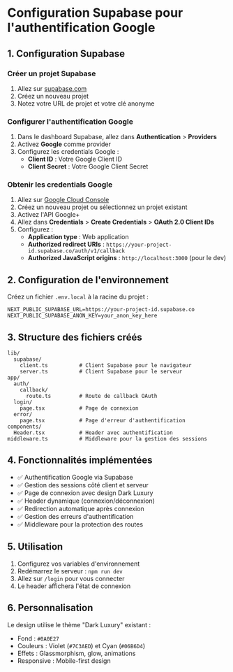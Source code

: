# Configuration Supabase pour l'authentification Google

## 1. Configuration Supabase

### Créer un projet Supabase
1. Allez sur [supabase.com](https://supabase.com)
2. Créez un nouveau projet
3. Notez votre URL de projet et votre clé anonyme

### Configurer l'authentification Google
1. Dans le dashboard Supabase, allez dans **Authentication** > **Providers**
2. Activez **Google** comme provider
3. Configurez les credentials Google :
   - **Client ID** : Votre Google Client ID
   - **Client Secret** : Votre Google Client Secret

### Obtenir les credentials Google
1. Allez sur [Google Cloud Console](https://console.cloud.google.com)
2. Créez un nouveau projet ou sélectionnez un projet existant
3. Activez l'API Google+ 
4. Allez dans **Credentials** > **Create Credentials** > **OAuth 2.0 Client IDs**
5. Configurez :
   - **Application type** : Web application
   - **Authorized redirect URIs** : `https://your-project-id.supabase.co/auth/v1/callback`
   - **Authorized JavaScript origins** : `http://localhost:3000` (pour le dev)

## 2. Configuration de l'environnement

Créez un fichier `.env.local` à la racine du projet :

```env
NEXT_PUBLIC_SUPABASE_URL=https://your-project-id.supabase.co
NEXT_PUBLIC_SUPABASE_ANON_KEY=your_anon_key_here
```

## 3. Structure des fichiers créés

```
lib/
  supabase/
    client.ts          # Client Supabase pour le navigateur
    server.ts          # Client Supabase pour le serveur
app/
  auth/
    callback/
      route.ts         # Route de callback OAuth
  login/
    page.tsx           # Page de connexion
  error/
    page.tsx           # Page d'erreur d'authentification
components/
  Header.tsx           # Header avec authentification
middleware.ts          # Middleware pour la gestion des sessions
```

## 4. Fonctionnalités implémentées

- ✅ Authentification Google via Supabase
- ✅ Gestion des sessions côté client et serveur
- ✅ Page de connexion avec design Dark Luxury
- ✅ Header dynamique (connexion/déconnexion)
- ✅ Redirection automatique après connexion
- ✅ Gestion des erreurs d'authentification
- ✅ Middleware pour la protection des routes

## 5. Utilisation

1. Configurez vos variables d'environnement
2. Redémarrez le serveur : `npm run dev`
3. Allez sur `/login` pour vous connecter
4. Le header affichera l'état de connexion

## 6. Personnalisation

Le design utilise le thème "Dark Luxury" existant :
- Fond : `#0A0E27`
- Couleurs : Violet (`#7C3AED`) et Cyan (`#06B6D4`)
- Effets : Glassmorphism, glow, animations
- Responsive : Mobile-first design






